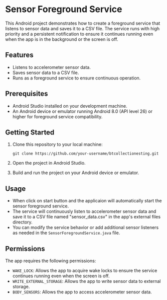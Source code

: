 # Sensor Foreground Service

This Android project demonstrates how to create a foreground service that listens to sensor data and saves it to a CSV file. The service runs with high priority and a persistent notification to ensure it continues running even when the app is in the background or the screen is off.

## Features

- Listens to accelerometer sensor data.
- Saves sensor data to a CSV file.
- Runs as a foreground service to ensure continuous operation.

## Prerequisites

- Android Studio installed on your development machine.
- An Android device or emulator running Android 8.0 (API level 26) or higher for foreground service compatibility.

## Getting Started

1. Clone this repository to your local machine:

    ```
    git clone https://github.com/your-username/btcollectionesting.git
    ```

2. Open the project in Android Studio.

3. Build and run the project on your Android device or emulator.

## Usage

- When click on start button and the applicaion will automatically start the sensor foreground service.
- The service will continuously listen to accelerometer sensor data and save it to a CSV file named "sensor_data.csv" in the app's external files directory.
- You can modify the service behavior or add additional sensor listeners as needed in the `SensorForegroundService.java` file.

## Permissions

The app requires the following permissions:

- `WAKE_LOCK`: Allows the app to acquire wake locks to ensure the service continues running even when the screen is off.
- `WRITE_EXTERNAL_STORAGE`: Allows the app to write sensor data to external storage.
- `BODY_SENSORS`: Allows the app to access accelerometer sensor data.
